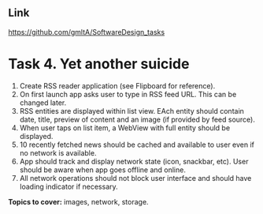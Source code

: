 ## Link
https://github.com/gmltA/SoftwareDesign_tasks

# Task 4. Yet another suicide

1. Create RSS reader application (see Flipboard for reference).
2. On first launch app asks user to type in RSS feed URL. This can be changed later.
3. RSS entities are displayed within list view. EAch entity should contain date, title, preview of content and an image (if provided by feed source).
4. When user taps on list item, a WebView with full entity should be displayed.
5. 10 recently fetched news should be cached and available to user even if no network is available.
6. App should track and display network state (icon, snackbar, etc). User should be aware when app goes offline and online.
7. All network operations should not block user interface and should have loading indicator if necessary.

**Topics to cover:** images, network, storage.
